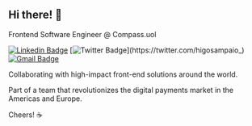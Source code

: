 ## Hi there! 👋

Frontend Software Engineer @ Compass.uol

[![Linkedin Badge](https://img.shields.io/badge/-Higo%20Sampaio-1976D2?style=flat-square&logo=Linkedin&logoColor=white&link=https://linkedin.com/in/higosampaio/)](https://linkedin.com/in/higosampaio/) 
[![Twitter Badge](https://img.shields.io/badge/-@higosampaio__-1976D2?style=flat-square&logo=twitter&logoColor=white&link=https://twitter.com/higosampaio_)](https://twitter.com/higosampaio_) 
[![Gmail Badge](https://img.shields.io/badge/-hglbsm@gmail.com-1976D2?style=flat-square&logo=Gmail&logoColor=white&link=mailto:hglbsm@gmail.com)](mailto:hglbsm@gmail.com)

Collaborating with high-impact front-end solutions around the world.

Part of a team that revolutionizes the digital payments market in the Americas and Europe.

Cheers! ☕
